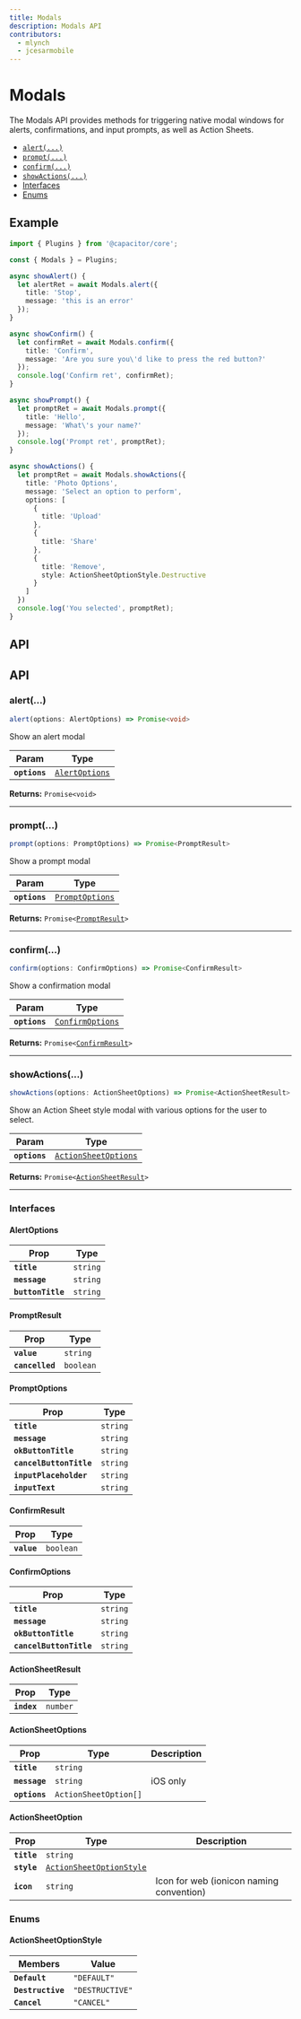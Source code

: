 ```yaml
---
title: Modals
description: Modals API
contributors:
  - mlynch
  - jcesarmobile
---
```


<plugin-platforms platforms="pwa,ios,android"></plugin-platforms>

# Modals

The Modals API provides methods for triggering native modal windows for alerts, confirmations, and input prompts, as
well as Action Sheets.

<!--DOCGEN_INDEX_START-->
<div class="docgen docgen-index">

* [`alert(...)`](#alert)
* [`prompt(...)`](#prompt)
* [`confirm(...)`](#confirm)
* [`showActions(...)`](#showactions)
* [Interfaces](#interfaces)
* [Enums](#enums)

</div>
<!--DOCGEN_INDEX_END-->

## Example

```typescript
import { Plugins } from '@capacitor/core';

const { Modals } = Plugins;

async showAlert() {
  let alertRet = await Modals.alert({
    title: 'Stop',
    message: 'this is an error'
  });
}

async showConfirm() {
  let confirmRet = await Modals.confirm({
    title: 'Confirm',
    message: 'Are you sure you\'d like to press the red button?'
  });
  console.log('Confirm ret', confirmRet);
}

async showPrompt() {
  let promptRet = await Modals.prompt({
    title: 'Hello',
    message: 'What\'s your name?'
  });
  console.log('Prompt ret', promptRet);
}

async showActions() {
  let promptRet = await Modals.showActions({
    title: 'Photo Options',
    message: 'Select an option to perform',
    options: [
      {
        title: 'Upload'
      },
      {
        title: 'Share'
      },
      {
        title: 'Remove',
        style: ActionSheetOptionStyle.Destructive
      }
    ]
  })
  console.log('You selected', promptRet);
}
```

## API

<!--DOCGEN_API_START-->
<!--Update the source file JSDoc comments and rerun docgen to update the docs below-->
<div class="docgen docgen-api">

## API

### alert(...)

```typescript
alert(options: AlertOptions) => Promise<void>
```

Show an alert modal

| Param         | Type                                                  |
| ------------- | ----------------------------------------------------- |
| **`options`** | <code><a href="#alertoptions">AlertOptions</a></code> |

**Returns:** <code>Promise&lt;void&gt;</code>

--------------------


### prompt(...)

```typescript
prompt(options: PromptOptions) => Promise<PromptResult>
```

Show a prompt modal

| Param         | Type                                                    |
| ------------- | ------------------------------------------------------- |
| **`options`** | <code><a href="#promptoptions">PromptOptions</a></code> |

**Returns:** <code>Promise&lt;<a href="#promptresult">PromptResult</a>&gt;</code>

--------------------


### confirm(...)

```typescript
confirm(options: ConfirmOptions) => Promise<ConfirmResult>
```

Show a confirmation modal

| Param         | Type                                                      |
| ------------- | --------------------------------------------------------- |
| **`options`** | <code><a href="#confirmoptions">ConfirmOptions</a></code> |

**Returns:** <code>Promise&lt;<a href="#confirmresult">ConfirmResult</a>&gt;</code>

--------------------


### showActions(...)

```typescript
showActions(options: ActionSheetOptions) => Promise<ActionSheetResult>
```

Show an Action Sheet style modal with various options for the user
to select.

| Param         | Type                                                              |
| ------------- | ----------------------------------------------------------------- |
| **`options`** | <code><a href="#actionsheetoptions">ActionSheetOptions</a></code> |

**Returns:** <code>Promise&lt;<a href="#actionsheetresult">ActionSheetResult</a>&gt;</code>

--------------------


### Interfaces


#### AlertOptions

| Prop              | Type                |
| ----------------- | ------------------- |
| **`title`**       | <code>string</code> |
| **`message`**     | <code>string</code> |
| **`buttonTitle`** | <code>string</code> |


#### PromptResult

| Prop            | Type                 |
| --------------- | -------------------- |
| **`value`**     | <code>string</code>  |
| **`cancelled`** | <code>boolean</code> |


#### PromptOptions

| Prop                    | Type                |
| ----------------------- | ------------------- |
| **`title`**             | <code>string</code> |
| **`message`**           | <code>string</code> |
| **`okButtonTitle`**     | <code>string</code> |
| **`cancelButtonTitle`** | <code>string</code> |
| **`inputPlaceholder`**  | <code>string</code> |
| **`inputText`**         | <code>string</code> |


#### ConfirmResult

| Prop        | Type                 |
| ----------- | -------------------- |
| **`value`** | <code>boolean</code> |


#### ConfirmOptions

| Prop                    | Type                |
| ----------------------- | ------------------- |
| **`title`**             | <code>string</code> |
| **`message`**           | <code>string</code> |
| **`okButtonTitle`**     | <code>string</code> |
| **`cancelButtonTitle`** | <code>string</code> |


#### ActionSheetResult

| Prop        | Type                |
| ----------- | ------------------- |
| **`index`** | <code>number</code> |


#### ActionSheetOptions

| Prop          | Type                             | Description |
| ------------- | -------------------------------- | ----------- |
| **`title`**   | <code>string</code>              |             |
| **`message`** | <code>string</code>              | iOS only    |
| **`options`** | <code>ActionSheetOption[]</code> |             |


#### ActionSheetOption

| Prop        | Type                                                                      | Description                              |
| ----------- | ------------------------------------------------------------------------- | ---------------------------------------- |
| **`title`** | <code>string</code>                                                       |                                          |
| **`style`** | <code><a href="#actionsheetoptionstyle">ActionSheetOptionStyle</a></code> |                                          |
| **`icon`**  | <code>string</code>                                                       | Icon for web (ionicon naming convention) |


### Enums


#### ActionSheetOptionStyle

| Members           | Value                      |
| ----------------- | -------------------------- |
| **`Default`**     | <code>"DEFAULT"</code>     |
| **`Destructive`** | <code>"DESTRUCTIVE"</code> |
| **`Cancel`**      | <code>"CANCEL"</code>      |

</div>
<!--DOCGEN_API_END-->
